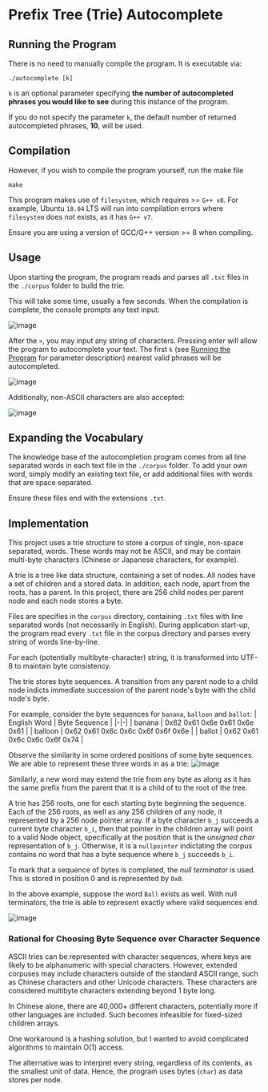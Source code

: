 # Prefix Tree (Trie) Autocomplete
## Running the Program
There is no need to manually compile the program. It is executable via:
```
./autocomplete [k]
```
`k` is an optional parameter specifying **the number of autocompleted phrases you would like to see** during this instance of the program.

If you do not specify the parameter `k`, the default number of returned autocompleted phrases, **10**, will be used.

## Compilation
However, if you wish to compile the program yourself, run the make file

```
make
```

This program makes use of `filesystem`, which requires >= `G++ v8`. For example, Ubuntu `18.04` LTS will run into compilation errors where `filesystem` does not exists, as it has `G++ v7`.

Ensure you are using a version of GCC/G++ version >= 8 when compiling.

## Usage
Upon starting the program, the program reads and parses all `.txt` files in the `./corpus` folder to build the trie.

This will take some time, usually a few seconds. When the compilation is complete, the console prompts any text input:

![image](https://github.com/rui-han-crh/trie-autocomplete/assets/15359033/0913ef60-be0b-45a0-9a3e-53d45989cace)

After the `>`, you may input any string of characters. Pressing enter will allow the program to autocomplete your text. The first `k` (see [Running the Program](#running-the-program) for parameter description) nearest valid phrases will be autocompleted.

![image](https://github.com/rui-han-crh/trie-autocomplete/assets/15359033/2ca009a9-54c7-4c43-b36c-8115dee8b8b6)

Additionally, non-ASCII characters are also accepted:

![image](https://github.com/rui-han-crh/trie-autocomplete/assets/15359033/00254961-e8aa-4b74-974c-8e66c1a1d207)

## Expanding the Vocabulary
The knowledge base of the autocompletion program comes from all line separated words in each text file in the `./corpus` folder. To add your own word, simply modify an existing text file, or add additional files with words that are space separated.

Ensure these files end with the extensions `.txt`.

## Implementation

This project uses a trie structure to store a corpus of single, non-space separated, words. These words may not be ASCII, and may be contain multi-byte characters (Chinese or Japanese characters, for example).

A trie is a tree like data structure, containing a set of nodes. All nodes have a set of children and a stored data. In addition, each node, apart from the roots, has a parent. In this project, there are 256 child nodes per parent node and each node stores a byte.

Files are specifies in the `corpus` directory, containing `.txt` files with line separated words (not necessarily in English). During application start-up, the program read every `.txt` file in the corpus directory and parses every string of words line-by-line.

For each (potentially multibyte-character) string, it is transformed into UTF-8 to maintain byte consistency.

The trie stores byte sequences. A transition from any parent node to a child node indicts immediate succession of the parent node's byte with the child node's byte.

For example, consider the byte sequences for `banana`, `balloon` and `ballot`:
| English Word | Byte Sequence |
|-|-|
| banana | 0x62 0x61 0x6e 0x61 0x6e 0x61 |
| balloon | 0x62 0x61 0x6c 0x6c 0x6f 0x6f 0x6e |
| ballot | 0x62 0x61 0x6c 0x6c 0x6f 0x74 |

Observe the similarity in some ordered positions of some byte sequences. We are able to represent these three words in as a trie:
![image](https://github.com/rui-han-crh/trie-autocomplete/assets/15359033/104a46ef-f866-4b63-b554-6c08477b6650)

Similarly, a new word may extend the trie from any byte as along as it has the same prefix from the parent that it is a child of to the root of the tree.

A trie has 256 roots, one for each starting byte beginning the sequence. Each of the 256 roots, as well as any 256 children of any node, it represented by a 256 node pointer array. If a byte character `b_j` succeeds a current byte character `b_i`, then that pointer in the children array will point to a valid Node object, specifically at the position that is the _unsigned char_ representation of `b_j`. Otherwise, it is a `nullpointer` indictating the corpus contains no word that has a byte sequence where `b_j` succeeds `b_i`.

To mark that a sequence of bytes is completed, the _null terminator_ is used. This is stored in position 0 and is represented by `0x0`.

In the above example, suppose the word `Ball` exists as well. With null terminators, the trie is able to represent exactly where valid sequences end.

![image](https://github.com/rui-han-crh/trie-autocomplete/assets/15359033/cc5c7f4c-67b4-41cb-9806-3b17e137c8c4)


### Rational for Choosing Byte Sequence over Character Sequence
ASCII tries can be represented with character sequences, where keys are likely to be alphanumeric with special characters. However, extended corpuses may include characters outside of the standard ASCII range, such as Chinese characters and other Unicode characters. These characters are considered multibyte characters extending beyond 1 byte long. 

In Chinese alone, there are 40,000+ different characters, potentially more if other languages are included. Such becomes infeasible for fixed-sized children arrays.

One workaround is a hashing solution, but I wanted to avoid complicated algorithms to maintain O(1) access.

The alternative was to interpret every string, regardless of its contents, as the smallest unit of data. Hence, the program uses bytes (`char`) as data stores per node.
